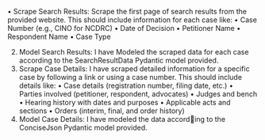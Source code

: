 • Scrape Search Results: Scrape the first page of search results from the
provided website. This should include information for each case like:
• Case Number (e.g., CINO for NCDRC)
• Date of Decision
• Petitioner Name
• Respondent Name
• Case Type

2. Model Search Results: I have Modeled the scraped data for each case according
to the SearchResultData Pydantic model provided.
3. Scrape Case Details: I have scraped detailed information
for a specific case by following a link or using a case number. This should
include details like:
• Case details (registration number, filing date, etc.)
• Parties involved (petitioner, respondent, advocates)
• Judges and bench
• Hearing history with dates and purposes
• Applicable acts and sections
• Orders (interim, final, and order history)
4. Model Case Details: I have modeled the data according to the ConciseJson Pydantic model provided.
